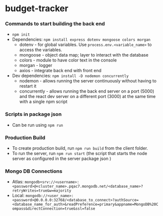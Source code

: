 # budget-tracker
### Commands to start building the back end
- `npm init` 
- Dependencies: `npm install express dotenv mongoose colors morgan`
  - dotenv - for global variables. Use `process.env.<variable_name>` to access the variables.
  - mongoose - object data map; layer to interact with the database
  - colors - module to have color text in the console
  - morgan - logger
  - axios - integrate back end with front end
- Dev dependencies: `npm install -D nodemon concurrently`
    - nodemon - allows running the server continuously without having to restart it
    - concurrently - allows running the back end server on a port (5000) and the react dev server on a different port (3000) at the same time with a single npm script

### Scripts in package json
- Can be run using `npm run`

### Production Build
- To create production build, run `npm run build` from the client folder.
- To run the server, run `npm run start` (the script that starts the node server as configured in the server package json )
  
### Mongo DB Connections
- Atlas: `mongodb+srv://<username>:<password>@<cluster_name>.pqac7.mongodb.net/<database_name>?retryWrites=true&w=majority`
- Local: `mongodb://<user_name>:<password>@0.0.0.0:32768/<database_to_connect>?authSource=<database_name_for_auth>&readPreference=primary&appname=MongoDB%20Compass&directConnection=true&ssl=false`